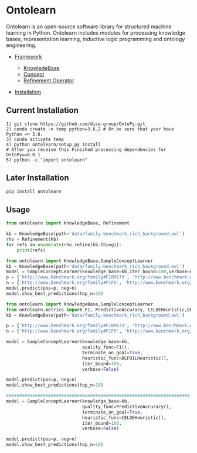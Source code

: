 # Ontolearn

Ontolearn is an open-source software library for structured machine learning in Python. Ontolearn includes modules for processing knowledge bases, representation learning, inductive logic programming and ontology engineering.

- [Framework](#Framework)
    - [KnowledeBase](#Knowledgebase)
    - [Concept](#Concept)        
    - [Refinement Operator](#Refinements)
            
- [Installation](#installation)

## Current Installation
```
1) git clone https://github.com/dice-group/OntoPy.git
2) conda create -n temp python=3.6.2 # Or be sure that your have Python => 3.6.
3) conda activate temp
4) python ontolearn/setup.py install
# After you receive this Finished processing dependencies for OntoPy==0.0.1
5) python -c "import ontolearn"
```
## Later Installation

```python
pip install ontolearn
```

## Usage

```python
from ontolearn import KnowledgeBase, Refinement

kb = KnowledgeBase(path='data/family-benchmark_rich_background.owl')
rho = Refinement(kb)
for refs in enumerate(rho.refine(kb.thing)):
    print(refs)
```

```python
from ontolearn import KnowledgeBase,SampleConceptLearner
kb = KnowledgeBase(path='data/family-benchmark_rich_background.owl')
model = SampleConceptLearner(knowledge_base=kb,iter_bound=100,verbose=False)
p = {'http://www.benchmark.org/family#F10M173', 'http://www.benchmark.org/family#F10M183'}
n = {'http://www.benchmark.org/family#F1F5', 'http://www.benchmark.org/family#F1F7'}
model.predict(pos=p, neg=n)
model.show_best_predictions(top_n=10)
```



```python
from ontolearn import KnowledgeBase,SampleConceptLearner
from ontolearn.metrics import F1, PredictiveAccuracy, CELOEHeuristic,DLFOILHeuristic
kb = KnowledgeBase(path='data/family-benchmark_rich_background.owl')

p = {'http://www.benchmark.org/family#F10M173', 'http://www.benchmark.org/family#F10M183'}
n = {'http://www.benchmark.org/family#F1F5', 'http://www.benchmark.org/family#F1F7'}

model = SampleConceptLearner(knowledge_base=kb,
                             quality_func=F1(),
                             terminate_on_goal=True,
                             heuristic_func=DLFOILHeuristic(),
                             iter_bound=100,
                             verbose=False)

model.predict(pos=p, neg=n)
model.show_best_predictions(top_n=10)

######################################################################
model = SampleConceptLearner(knowledge_base=kb,
                             quality_func=PredictiveAccuracy(),
                             terminate_on_goal=True,
                             heuristic_func=CELOEHeuristic(),
                             iter_bound=100,
                             verbose=False)

model.predict(pos=p, neg=n)
model.show_best_predictions(top_n=10)
```

